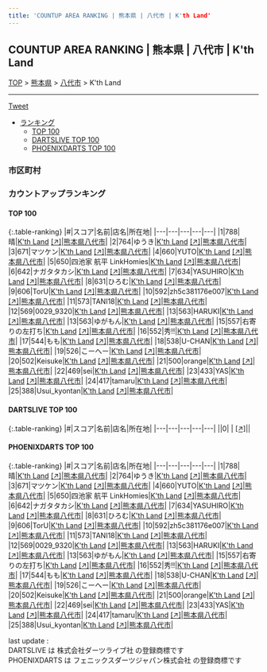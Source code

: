 ```yaml
---
title: 'COUNTUP AREA RANKING | 熊本県 | 八代市 | K'th Land'
---
```

## COUNTUP AREA RANKING | 熊本県 | 八代市 | K'th Land

[TOP](/darts/rank/) > [熊本県](/darts/rank/熊本県/) > [八代市](/darts/rank/熊本県/八代市/) > K'th Land

___

<a href="https://twitter.com/share?ref_src=twsrc%5Etfw" data-text="COUNTUP AREA RANKING | 熊本県八代市K'th Land" class="twitter-share-button" data-hashtags="DARTSLIVE,PHOENIXDARTS,darts,ダーツ" data-show-count="false">Tweet</a>

* [ランキング](#カウントアップランキング)
    * [TOP 100](#top-100)
    * [DARTSLIVE TOP 100](#dartslive-top-100)
    * [PHOENIXDARTS TOP 100](#phoenixdarts-top-100)

### 市区町村

<ul>

</ul>

### カウントアップランキング

#### TOP 100



{:.table-ranking}
|#|スコア|名前|店名|所在地|
|---|---|---|---|---|
|1|788|<span class="rank-name-pd">晴</span>|<a href="/darts/rank/shops/86053.html">K'th Land</a> <a href="https://vs.phoenixdarts.com/jp/shop/shopDetailInfo/s_86053?s_seq=86053">[↗]</a>|<a href="/darts/rank/熊本県/八代市">熊本県八代市</a>|
|2|764|<span class="rank-name-pd">ゆうき</span>|<a href="/darts/rank/shops/86053.html">K'th Land</a> <a href="https://vs.phoenixdarts.com/jp/shop/shopDetailInfo/s_86053?s_seq=86053">[↗]</a>|<a href="/darts/rank/熊本県/八代市">熊本県八代市</a>|
|3|671|<span class="rank-name-pd">マツケン</span>|<a href="/darts/rank/shops/86053.html">K'th Land</a> <a href="https://vs.phoenixdarts.com/jp/shop/shopDetailInfo/s_86053?s_seq=86053">[↗]</a>|<a href="/darts/rank/熊本県/八代市">熊本県八代市</a>|
|4|660|<span class="rank-name-pd">YUTO</span>|<a href="/darts/rank/shops/86053.html">K'th Land</a> <a href="https://vs.phoenixdarts.com/jp/shop/shopDetailInfo/s_86053?s_seq=86053">[↗]</a>|<a href="/darts/rank/熊本県/八代市">熊本県八代市</a>|
|5|650|<span class="rank-name-pd">四池家 航平 LinkHomies</span>|<a href="/darts/rank/shops/86053.html">K'th Land</a> <a href="https://vs.phoenixdarts.com/jp/shop/shopDetailInfo/s_86053?s_seq=86053">[↗]</a>|<a href="/darts/rank/熊本県/八代市">熊本県八代市</a>|
|6|642|<span class="rank-name-pd">ナガタタカシ</span>|<a href="/darts/rank/shops/86053.html">K'th Land</a> <a href="https://vs.phoenixdarts.com/jp/shop/shopDetailInfo/s_86053?s_seq=86053">[↗]</a>|<a href="/darts/rank/熊本県/八代市">熊本県八代市</a>|
|7|634|<span class="rank-name-pd">YASUHIRO</span>|<a href="/darts/rank/shops/86053.html">K'th Land</a> <a href="https://vs.phoenixdarts.com/jp/shop/shopDetailInfo/s_86053?s_seq=86053">[↗]</a>|<a href="/darts/rank/熊本県/八代市">熊本県八代市</a>|
|8|631|<span class="rank-name-pd">ひろむ</span>|<a href="/darts/rank/shops/86053.html">K'th Land</a> <a href="https://vs.phoenixdarts.com/jp/shop/shopDetailInfo/s_86053?s_seq=86053">[↗]</a>|<a href="/darts/rank/熊本県/八代市">熊本県八代市</a>|
|9|606|<span class="rank-name-pd">TorU</span>|<a href="/darts/rank/shops/86053.html">K'th Land</a> <a href="https://vs.phoenixdarts.com/jp/shop/shopDetailInfo/s_86053?s_seq=86053">[↗]</a>|<a href="/darts/rank/熊本県/八代市">熊本県八代市</a>|
|10|592|<span class="rank-name-pd">zh5c381176e007</span>|<a href="/darts/rank/shops/86053.html">K'th Land</a> <a href="https://vs.phoenixdarts.com/jp/shop/shopDetailInfo/s_86053?s_seq=86053">[↗]</a>|<a href="/darts/rank/熊本県/八代市">熊本県八代市</a>|
|11|573|<span class="rank-name-pd">TANI18</span>|<a href="/darts/rank/shops/86053.html">K'th Land</a> <a href="https://vs.phoenixdarts.com/jp/shop/shopDetailInfo/s_86053?s_seq=86053">[↗]</a>|<a href="/darts/rank/熊本県/八代市">熊本県八代市</a>|
|12|569|<span class="rank-name-pd">0029_9320</span>|<a href="/darts/rank/shops/86053.html">K'th Land</a> <a href="https://vs.phoenixdarts.com/jp/shop/shopDetailInfo/s_86053?s_seq=86053">[↗]</a>|<a href="/darts/rank/熊本県/八代市">熊本県八代市</a>|
|13|563|<span class="rank-name-pd">HARUKI</span>|<a href="/darts/rank/shops/86053.html">K'th Land</a> <a href="https://vs.phoenixdarts.com/jp/shop/shopDetailInfo/s_86053?s_seq=86053">[↗]</a>|<a href="/darts/rank/熊本県/八代市">熊本県八代市</a>|
|13|563|<span class="rank-name-pd">ゆがもん</span>|<a href="/darts/rank/shops/86053.html">K'th Land</a> <a href="https://vs.phoenixdarts.com/jp/shop/shopDetailInfo/s_86053?s_seq=86053">[↗]</a>|<a href="/darts/rank/熊本県/八代市">熊本県八代市</a>|
|15|557|<span class="rank-name-pd">右寄りの左打ち</span>|<a href="/darts/rank/shops/86053.html">K'th Land</a> <a href="https://vs.phoenixdarts.com/jp/shop/shopDetailInfo/s_86053?s_seq=86053">[↗]</a>|<a href="/darts/rank/熊本県/八代市">熊本県八代市</a>|
|16|552|<span class="rank-name-pd">秀‼️</span>|<a href="/darts/rank/shops/86053.html">K'th Land</a> <a href="https://vs.phoenixdarts.com/jp/shop/shopDetailInfo/s_86053?s_seq=86053">[↗]</a>|<a href="/darts/rank/熊本県/八代市">熊本県八代市</a>|
|17|544|<span class="rank-name-pd">もも</span>|<a href="/darts/rank/shops/86053.html">K'th Land</a> <a href="https://vs.phoenixdarts.com/jp/shop/shopDetailInfo/s_86053?s_seq=86053">[↗]</a>|<a href="/darts/rank/熊本県/八代市">熊本県八代市</a>|
|18|538|<span class="rank-name-pd">U-CHAN</span>|<a href="/darts/rank/shops/86053.html">K'th Land</a> <a href="https://vs.phoenixdarts.com/jp/shop/shopDetailInfo/s_86053?s_seq=86053">[↗]</a>|<a href="/darts/rank/熊本県/八代市">熊本県八代市</a>|
|19|526|<span class="rank-name-pd">こーへー</span>|<a href="/darts/rank/shops/86053.html">K'th Land</a> <a href="https://vs.phoenixdarts.com/jp/shop/shopDetailInfo/s_86053?s_seq=86053">[↗]</a>|<a href="/darts/rank/熊本県/八代市">熊本県八代市</a>|
|20|502|<span class="rank-name-pd">Keisuke</span>|<a href="/darts/rank/shops/86053.html">K'th Land</a> <a href="https://vs.phoenixdarts.com/jp/shop/shopDetailInfo/s_86053?s_seq=86053">[↗]</a>|<a href="/darts/rank/熊本県/八代市">熊本県八代市</a>|
|21|500|<span class="rank-name-pd">orange</span>|<a href="/darts/rank/shops/86053.html">K'th Land</a> <a href="https://vs.phoenixdarts.com/jp/shop/shopDetailInfo/s_86053?s_seq=86053">[↗]</a>|<a href="/darts/rank/熊本県/八代市">熊本県八代市</a>|
|22|469|<span class="rank-name-pd">sei</span>|<a href="/darts/rank/shops/86053.html">K'th Land</a> <a href="https://vs.phoenixdarts.com/jp/shop/shopDetailInfo/s_86053?s_seq=86053">[↗]</a>|<a href="/darts/rank/熊本県/八代市">熊本県八代市</a>|
|23|433|<span class="rank-name-pd">YAS</span>|<a href="/darts/rank/shops/86053.html">K'th Land</a> <a href="https://vs.phoenixdarts.com/jp/shop/shopDetailInfo/s_86053?s_seq=86053">[↗]</a>|<a href="/darts/rank/熊本県/八代市">熊本県八代市</a>|
|24|417|<span class="rank-name-pd">tamaru</span>|<a href="/darts/rank/shops/86053.html">K'th Land</a> <a href="https://vs.phoenixdarts.com/jp/shop/shopDetailInfo/s_86053?s_seq=86053">[↗]</a>|<a href="/darts/rank/熊本県/八代市">熊本県八代市</a>|
|25|388|<span class="rank-name-pd">Usui_kyontan</span>|<a href="/darts/rank/shops/86053.html">K'th Land</a> <a href="https://vs.phoenixdarts.com/jp/shop/shopDetailInfo/s_86053?s_seq=86053">[↗]</a>|<a href="/darts/rank/熊本県/八代市">熊本県八代市</a>|


#### DARTSLIVE TOP 100



{:.table-ranking}
|#|スコア|名前|店名|所在地|
|---|---|---|---|---|
||0|<span class="rank-name-dl"> </span>|<a href="/darts/rank/shops/.html"></a> <a href="">[↗]</a>|<a href="/darts/rank//"></a>|


#### PHOENIXDARTS TOP 100



{:.table-ranking}
|#|スコア|名前|店名|所在地|
|---|---|---|---|---|
|1|788|<span class="rank-name-pd">晴</span>|<a href="/darts/rank/shops/86053.html">K'th Land</a> <a href="https://vs.phoenixdarts.com/jp/shop/shopDetailInfo/s_86053?s_seq=86053">[↗]</a>|<a href="/darts/rank/熊本県/八代市">熊本県八代市</a>|
|2|764|<span class="rank-name-pd">ゆうき</span>|<a href="/darts/rank/shops/86053.html">K'th Land</a> <a href="https://vs.phoenixdarts.com/jp/shop/shopDetailInfo/s_86053?s_seq=86053">[↗]</a>|<a href="/darts/rank/熊本県/八代市">熊本県八代市</a>|
|3|671|<span class="rank-name-pd">マツケン</span>|<a href="/darts/rank/shops/86053.html">K'th Land</a> <a href="https://vs.phoenixdarts.com/jp/shop/shopDetailInfo/s_86053?s_seq=86053">[↗]</a>|<a href="/darts/rank/熊本県/八代市">熊本県八代市</a>|
|4|660|<span class="rank-name-pd">YUTO</span>|<a href="/darts/rank/shops/86053.html">K'th Land</a> <a href="https://vs.phoenixdarts.com/jp/shop/shopDetailInfo/s_86053?s_seq=86053">[↗]</a>|<a href="/darts/rank/熊本県/八代市">熊本県八代市</a>|
|5|650|<span class="rank-name-pd">四池家 航平 LinkHomies</span>|<a href="/darts/rank/shops/86053.html">K'th Land</a> <a href="https://vs.phoenixdarts.com/jp/shop/shopDetailInfo/s_86053?s_seq=86053">[↗]</a>|<a href="/darts/rank/熊本県/八代市">熊本県八代市</a>|
|6|642|<span class="rank-name-pd">ナガタタカシ</span>|<a href="/darts/rank/shops/86053.html">K'th Land</a> <a href="https://vs.phoenixdarts.com/jp/shop/shopDetailInfo/s_86053?s_seq=86053">[↗]</a>|<a href="/darts/rank/熊本県/八代市">熊本県八代市</a>|
|7|634|<span class="rank-name-pd">YASUHIRO</span>|<a href="/darts/rank/shops/86053.html">K'th Land</a> <a href="https://vs.phoenixdarts.com/jp/shop/shopDetailInfo/s_86053?s_seq=86053">[↗]</a>|<a href="/darts/rank/熊本県/八代市">熊本県八代市</a>|
|8|631|<span class="rank-name-pd">ひろむ</span>|<a href="/darts/rank/shops/86053.html">K'th Land</a> <a href="https://vs.phoenixdarts.com/jp/shop/shopDetailInfo/s_86053?s_seq=86053">[↗]</a>|<a href="/darts/rank/熊本県/八代市">熊本県八代市</a>|
|9|606|<span class="rank-name-pd">TorU</span>|<a href="/darts/rank/shops/86053.html">K'th Land</a> <a href="https://vs.phoenixdarts.com/jp/shop/shopDetailInfo/s_86053?s_seq=86053">[↗]</a>|<a href="/darts/rank/熊本県/八代市">熊本県八代市</a>|
|10|592|<span class="rank-name-pd">zh5c381176e007</span>|<a href="/darts/rank/shops/86053.html">K'th Land</a> <a href="https://vs.phoenixdarts.com/jp/shop/shopDetailInfo/s_86053?s_seq=86053">[↗]</a>|<a href="/darts/rank/熊本県/八代市">熊本県八代市</a>|
|11|573|<span class="rank-name-pd">TANI18</span>|<a href="/darts/rank/shops/86053.html">K'th Land</a> <a href="https://vs.phoenixdarts.com/jp/shop/shopDetailInfo/s_86053?s_seq=86053">[↗]</a>|<a href="/darts/rank/熊本県/八代市">熊本県八代市</a>|
|12|569|<span class="rank-name-pd">0029_9320</span>|<a href="/darts/rank/shops/86053.html">K'th Land</a> <a href="https://vs.phoenixdarts.com/jp/shop/shopDetailInfo/s_86053?s_seq=86053">[↗]</a>|<a href="/darts/rank/熊本県/八代市">熊本県八代市</a>|
|13|563|<span class="rank-name-pd">HARUKI</span>|<a href="/darts/rank/shops/86053.html">K'th Land</a> <a href="https://vs.phoenixdarts.com/jp/shop/shopDetailInfo/s_86053?s_seq=86053">[↗]</a>|<a href="/darts/rank/熊本県/八代市">熊本県八代市</a>|
|13|563|<span class="rank-name-pd">ゆがもん</span>|<a href="/darts/rank/shops/86053.html">K'th Land</a> <a href="https://vs.phoenixdarts.com/jp/shop/shopDetailInfo/s_86053?s_seq=86053">[↗]</a>|<a href="/darts/rank/熊本県/八代市">熊本県八代市</a>|
|15|557|<span class="rank-name-pd">右寄りの左打ち</span>|<a href="/darts/rank/shops/86053.html">K'th Land</a> <a href="https://vs.phoenixdarts.com/jp/shop/shopDetailInfo/s_86053?s_seq=86053">[↗]</a>|<a href="/darts/rank/熊本県/八代市">熊本県八代市</a>|
|16|552|<span class="rank-name-pd">秀‼️</span>|<a href="/darts/rank/shops/86053.html">K'th Land</a> <a href="https://vs.phoenixdarts.com/jp/shop/shopDetailInfo/s_86053?s_seq=86053">[↗]</a>|<a href="/darts/rank/熊本県/八代市">熊本県八代市</a>|
|17|544|<span class="rank-name-pd">もも</span>|<a href="/darts/rank/shops/86053.html">K'th Land</a> <a href="https://vs.phoenixdarts.com/jp/shop/shopDetailInfo/s_86053?s_seq=86053">[↗]</a>|<a href="/darts/rank/熊本県/八代市">熊本県八代市</a>|
|18|538|<span class="rank-name-pd">U-CHAN</span>|<a href="/darts/rank/shops/86053.html">K'th Land</a> <a href="https://vs.phoenixdarts.com/jp/shop/shopDetailInfo/s_86053?s_seq=86053">[↗]</a>|<a href="/darts/rank/熊本県/八代市">熊本県八代市</a>|
|19|526|<span class="rank-name-pd">こーへー</span>|<a href="/darts/rank/shops/86053.html">K'th Land</a> <a href="https://vs.phoenixdarts.com/jp/shop/shopDetailInfo/s_86053?s_seq=86053">[↗]</a>|<a href="/darts/rank/熊本県/八代市">熊本県八代市</a>|
|20|502|<span class="rank-name-pd">Keisuke</span>|<a href="/darts/rank/shops/86053.html">K'th Land</a> <a href="https://vs.phoenixdarts.com/jp/shop/shopDetailInfo/s_86053?s_seq=86053">[↗]</a>|<a href="/darts/rank/熊本県/八代市">熊本県八代市</a>|
|21|500|<span class="rank-name-pd">orange</span>|<a href="/darts/rank/shops/86053.html">K'th Land</a> <a href="https://vs.phoenixdarts.com/jp/shop/shopDetailInfo/s_86053?s_seq=86053">[↗]</a>|<a href="/darts/rank/熊本県/八代市">熊本県八代市</a>|
|22|469|<span class="rank-name-pd">sei</span>|<a href="/darts/rank/shops/86053.html">K'th Land</a> <a href="https://vs.phoenixdarts.com/jp/shop/shopDetailInfo/s_86053?s_seq=86053">[↗]</a>|<a href="/darts/rank/熊本県/八代市">熊本県八代市</a>|
|23|433|<span class="rank-name-pd">YAS</span>|<a href="/darts/rank/shops/86053.html">K'th Land</a> <a href="https://vs.phoenixdarts.com/jp/shop/shopDetailInfo/s_86053?s_seq=86053">[↗]</a>|<a href="/darts/rank/熊本県/八代市">熊本県八代市</a>|
|24|417|<span class="rank-name-pd">tamaru</span>|<a href="/darts/rank/shops/86053.html">K'th Land</a> <a href="https://vs.phoenixdarts.com/jp/shop/shopDetailInfo/s_86053?s_seq=86053">[↗]</a>|<a href="/darts/rank/熊本県/八代市">熊本県八代市</a>|
|25|388|<span class="rank-name-pd">Usui_kyontan</span>|<a href="/darts/rank/shops/86053.html">K'th Land</a> <a href="https://vs.phoenixdarts.com/jp/shop/shopDetailInfo/s_86053?s_seq=86053">[↗]</a>|<a href="/darts/rank/熊本県/八代市">熊本県八代市</a>|


<div class="footer border-top border-gray-light mt-5 pt-3 text-right text-gray">
    last update : <span style="font-weight: italic" id="foot_last_modified"></span><br />
    DARTSLIVE は 株式会社ダーツライブ社 の登録商標です<br />
    PHOENIXDARTS は フェニックスダーツジャパン株式会社 の登録商標です<br />
</div>

<script src="https://cdnjs.cloudflare.com/ajax/libs/jquery.tablesorter/2.31.3/js/jquery.tablesorter.min.js" integrity="sha512-qzgd5cYSZcosqpzpn7zF2ZId8f/8CHmFKZ8j7mU4OUXTNRd5g+ZHBPsgKEwoqxCtdQvExE5LprwwPAgoicguNg==" crossorigin="anonymous" referrerpolicy="no-referrer"></script>
<link rel="stylesheet" href="https://cdnjs.cloudflare.com/ajax/libs/jquery.tablesorter/2.31.3/css/theme.default.min.css" integrity="sha512-wghhOJkjQX0Lh3NSWvNKeZ0ZpNn+SPVXX1Qyc9OCaogADktxrBiBdKGDoqVUOyhStvMBmJQ8ZdMHiR3wuEq8+w==" crossorigin="anonymous" referrerpolicy="no-referrer" />
<script>
$(function() {
    $(".table-ranking").tablesorter({sortList:[[0, 0]]});
    $("#foot_last_modified").text(formatDate(new Date(document.lastModified), 'yyyy-MM-dd HH:mm:ss'));
});
</script>

<script async src="https://platform.twitter.com/widgets.js" charset="utf-8"></script>